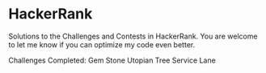 HackerRank
==========

Solutions to the Challenges and Contests in HackerRank.
You are welcome to let me know if you can optimize my code even better.

Challenges Completed:
Gem Stone
Utopian Tree
Service Lane

